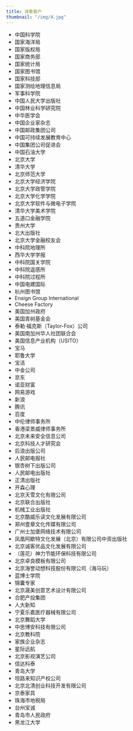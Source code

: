 ```yaml
---
title: 译象客户
thumbnail: "/img/4.jpg"
---
```


* 中国科学院
* 国家海洋局
* 国家版权局
* 国家商务部
* 国家统计局
* 国家图书馆
* 国家科技部
* 国家测绘地理信息局
* 军事科学院
* 中国人民大学出版社
* 中国林业科学研究院
* 中华医学会
* 中国企业家杂志
* 中国邮政集团公司
* 中国可持续发展教育中心
* 中国集团公司促进会
* 中国石油大学
* 北京大学
* 清华大学
* 北京师范大学
* 北京大学经济学院
* 北京大学政管学院
* 北京大学化学学院
* 北京大学软件与微电子学院
* 清华大学美术学院
* 五道口金融学院
* 贵州大学
* 北大出版社
* 北京大学金融校友会
* 中科院地理所
* 西华大学学报
* 中科院国关学院
* 中科院遥感所
* 中科院过程所
* 中国电建国际
* 杭州图书馆
* Ensign Group International
* Cheese Factory
* 美国加州政府
* 美国青树基金会
* 泰勒·福克斯（Taylor-Fox）公司
* 美国南加州华人社团联合会
* 美国信息产业机构（USITO）
* 宝马
* 耶鲁大学
* 宝洁
* 中金公司
* 京东
* 诺亚财富
* 网易游戏
* 新浪
* 腾讯
* 百度
* 中伦律师事务所
* 香港梁景威律师事务所
* 北京未来安全信息公司
* 北京科技人才研究会
* 后浪出版公司
* 人民邮电报社
* 银杏树下出版公司
* 人民邮电出版社
* 正清出版社
* 开森心理
* 北京天雪文化有限公司
* 北京联合出版社
* 机械工业出版社
* 北京酷威乐读文化发展有限公司
* 郑州壹章文化传媒有限公司
* 广州士加堡网络技术有限公司
* 凤凰阿歇特文化发展（北京）有限公司中资出版社
* 北京诚客优品文化发展有限公司
* （莲花）神力节能环保科技有限公司
* 北京卓良模板有限公司
* 北京海誉动想科技股份有限公司（海马玩）
* 蓝博士学院
* 锦囊专家
* 北京晟美创意艺术设计有限公司
* 合肥产投集团
* 人大新知
* 宁夏乐嘉医疗器械有限公司
* 北京舞蹈大学
* 中思博安科技有限公司
* 北京教科院
* 家族企业杂志
* 星际远航
* 北京影视演艺公司
* 信达科泰
* 青岛大学
* 坦路来知识产权公司
* 北京北清创业科技开发有限公司
* 京泰家具
* 珠海市地税局
* 台州宝诚
* 青岛市人民政府
* 黑龙江大学
